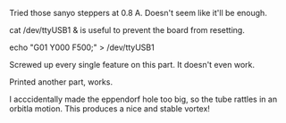 Tried those sanyo steppers at 0.8 A. Doesn't seem like it'll be enough.

cat /dev/ttyUSB1 & is useful to prevent the board from resetting.

echo "G01 Y000 F500;" > /dev/ttyUSB1

Screwed up every single feature on this part. It doesn't even work.

Printed another part, works.

I acccidentally made the eppendorf hole too big, so the tube rattles in an orbitla motion. This produces a nice and stable vortex!


